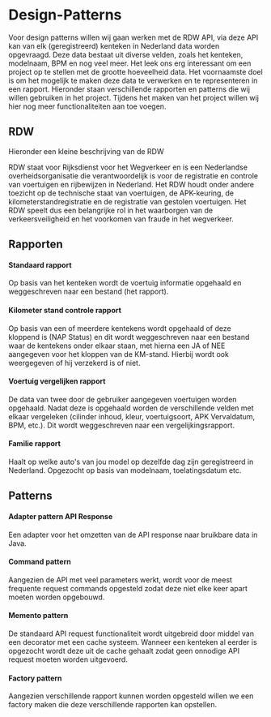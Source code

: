 # Design-Patterns

Voor design patterns willen wij gaan werken met de RDW API, via deze API kan van elk (geregistreerd) kenteken in Nederland data worden opgevraagd. Deze data bestaat uit diverse velden, zoals het kenteken, modelnaam, BPM en nog veel meer. Het leek ons erg interessant om een project op te stellen met de grootte hoeveelheid data. Het voornaamste doel is om het mogelijk te maken deze data te verwerken en te representeren in een rapport. Hieronder staan verschillende rapporten en patterns die wij willen gebruiken in het project. Tijdens het maken van het project willen wij hier nog meer functionaliteiten aan toe voegen.

## RDW

Hieronder een kleine beschrijving van de RDW

RDW staat voor Rijksdienst voor het Wegverkeer en is een Nederlandse overheidsorganisatie die verantwoordelijk is voor de registratie en controle van voertuigen en rijbewijzen in Nederland. Het RDW houdt onder andere toezicht op de technische staat van voertuigen, de APK-keuring, de kilometerstandregistratie en de registratie van gestolen voertuigen. Het RDW speelt dus een belangrijke rol in het waarborgen van de verkeersveiligheid en het voorkomen van fraude in het wegverkeer.

## Rapporten

#### Standaard rapport
Op basis van het kenteken wordt de voertuig informatie opgehaald en weggeschreven naar een bestand (het rapport).

#### Kilometer stand controle rapport
Op basis van een of meerdere kentekens wordt opgehaald of deze kloppend is (NAP Status) en dit wordt weggeschreven naar een bestand waar de kentekens onder elkaar staan, met hierna een JA of NEE aangegeven voor het kloppen van de KM-stand. Hierbij wordt ook weergegeven of hij verzekerd is of niet.

#### Voertuig vergelijken rapport
De data van twee door de gebruiker aangegeven voertuigen worden opgehaald. Nadat deze is opgehaald worden de verschillende velden met elkaar vergeleken (cilinder inhoud, kleur, voertuigsoort, APK Vervaldatum, BPM, etc.). Dit wordt weggeschreven naar een vergelijkingsrapport.

#### Familie rapport
Haalt op welke auto's van jou model op dezelfde dag zijn geregistreerd in Nederland. Opgezocht op basis van modelnaam, toelatingsdatum etc.


## Patterns

#### Adapter pattern API Response
Een adapter voor het omzetten van de API response naar bruikbare data in Java.

#### Command pattern
Aangezien de API met veel parameters werkt, wordt voor de meest frequente request commands opgesteld zodat deze niet elke keer apart moeten worden opgebouwd.

#### Memento pattern
De standaard API request functionaliteit wordt uitgebreid door middel van een decorator met een cache systeem. Wanneer een kenteken al eerder is opgezocht wordt deze uit de cache gehaalt zodat geen onnodige API request moeten worden uitgevoerd.

#### Factory pattern
Aangezien verschillende rapport kunnen worden opgesteld willen we een factory maken die deze verschillende rapporten kan opstellen.
